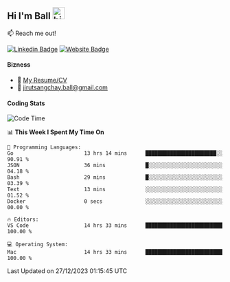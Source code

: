 ## Hi I'm Ball <img src="https://user-images.githubusercontent.com/1303154/88677602-1635ba80-d120-11ea-84d8-d263ba5fc3c0.gif" width="28px" height="28px" alt="hi">
 
:mailbox: Reach me out!

[![Linkedin Badge](https://img.shields.io/badge/-Jirut-0e76a8?style=flat&labelColor=0e76a8&logo=linkedin&logoColor=white)](https://www.linkedin.com/in/jirut-sangchay-338370251)
[![Website Badge](https://img.shields.io/badge/Website-184aa8?logo=website&logoColor=)](https://resume-jirut.web.app)

<!-- TODO: Add last video link -->
#### Bizness
- :paperclip: [My Resume/CV](https://github.com/Jirut01/Jirut01/blob/main/resume_jirut.pdf)
- :email: jirutsangchay.ball@gmail.com

#### Coding Stats


<!--START_SECTION:waka-->
![Code Time](http://img.shields.io/badge/Code%20Time-640%20hrs%2023%20mins-blue)

📊 **This Week I Spent My Time On** 

```text
💬 Programming Languages: 
Go                       13 hrs 14 mins      ███████████████████████░░   90.91 % 
JSON                     36 mins             █░░░░░░░░░░░░░░░░░░░░░░░░   04.18 % 
Bash                     29 mins             █░░░░░░░░░░░░░░░░░░░░░░░░   03.39 % 
Text                     13 mins             ░░░░░░░░░░░░░░░░░░░░░░░░░   01.52 % 
Docker                   0 secs              ░░░░░░░░░░░░░░░░░░░░░░░░░   00.00 % 

🔥 Editors: 
VS Code                  14 hrs 33 mins      █████████████████████████   100.00 % 

💻 Operating System: 
Mac                      14 hrs 33 mins      █████████████████████████   100.00 % 
```


 Last Updated on 27/12/2023 01:15:45 UTC
<!--END_SECTION:waka-->

